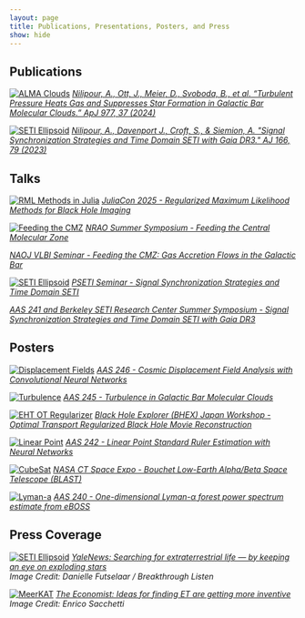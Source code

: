 ```yaml
---
layout: page
title: Publications, Presentations, Posters, and Press
show: hide
---
```


## Publications


[![ALMA Clouds](/images/hopsOverlayHQ.png "ALMA Clouds")](https://ui.adsabs.harvard.edu/abs/2024ApJ...977...37N/abstract)
*[Nilipour, A., Ott, J., Meier, D., Svoboda, B., et al. “Turbulent Pressure Heats Gas and Suppresses Star Formation in Galactic Bar Molecular Clouds.” ApJ 977, 37 (2024)](https://ui.adsabs.harvard.edu/abs/2024ApJ...977...37N/abstract)*


[![SETI Ellipsoid](/images/setiEllipsoid.png "SETI Ellipsoid")](https://ui.adsabs.harvard.edu/abs/2023AJ....166...79N/abstract)
*[Nilipour, A., Davenport J., Croft, S., & Siemion, A. "Signal Synchronization Strategies and Time Domain SETI with Gaia DR3." AJ 166, 79 (2023)](https://ui.adsabs.harvard.edu/abs/2023AJ....166...79N/abstract)*


## Talks

[![RML Methods in Julia](/images/juliaconTalk.png "RML Methods in Julia")](/files/JuliaCon.pdf)
*[JuliaCon 2025 - Regularized Maximum Likelihood Methods for Black Hole Imaging](/files/JuliaCon.pdf)*

[![Feeding the CMZ](/images/nraoTalk.png "Feeding the CMZ")](/files/NAOJSeminar.pdf)
*[NRAO Summer Symposium - Feeding the Central Molecular Zone](/files/NRAOFinalTalk.pdf)*

*[NAOJ VLBI Seminar - Feeding the CMZ: Gas Accretion Flows in the Galactic Bar](/files/NAOJSeminar.pdf)*

[![SETI Ellipsoid](/images/setiTalk.png "SETI Ellipsoid")](/files/PSETISeminar.pdf)
*[PSETI Seminar - Signal Synchronization Strategies and Time Domain SETI](/files/PSETISeminar.pdf)*

*[AAS 241 and Berkeley SETI Research Center Summer Symposium - Signal Synchronization Strategies and Time Domain SETI with Gaia DR3](/files/AndyNilipourAAS241Presentation.pdf)*


## Posters

[![Displacement Fields](/images/aas246displacement.png "Turbulence")](https://aas246-aas.ipostersessions.com/Default.aspx?s=6B-67-87-E9-7C-2E-6E-5B-01-99-07-BF-37-02-83-B5)
*[AAS 246 - Cosmic Displacement Field Analysis with Convolutional Neural Networks](https://aas246-aas.ipostersessions.com/Default.aspx?s=6B-67-87-E9-7C-2E-6E-5B-01-99-07-BF-37-02-83-B5)*


[![Turbulence](/images/aas245turbulence.png "Turbulence")](https://aas245-aas.ipostersessions.com/Default.aspx?s=29-56-ED-38-B6-DE-02-F6-40-76-40-7F-39-3B-2B-09)
*[AAS 245 - Turbulence in Galactic Bar Molecular Clouds](https://aas245-aas.ipostersessions.com/Default.aspx?s=29-56-ED-38-B6-DE-02-F6-40-76-40-7F-39-3B-2B-09)*

[![EHT OT Regularizer](/images/movieRecon.png "EHT OT Regularizer")](/files/BHEXPoster.pdf)
*[Black Hole Explorer (BHEX) Japan Workshop - Optimal Transport Regularized Black Hole Movie Reconstruction](/files/BHEXPoster.pdf)*

[![Linear Point](/images/aas242lp.png "Linear Point")](https://aas242-aas.ipostersessions.com/Default.aspx?s=86-D2-09-E0-43-0F-A3-67-17-B4-3D-E5-79-17-B4-C2)
*[AAS 242 - Linear Point Standard Ruler Estimation with Neural Networks](https://aas242-aas.ipostersessions.com/Default.aspx?s=86-D2-09-E0-43-0F-A3-67-17-B4-3D-E5-79-17-B4-C2)*

[![CubeSat](/images/cubesatPoster.png "CubeSat")](/files/CubeSatCTSpaceExpoPoster.pdf)
*[NASA CT Space Expo - Bouchet Low-Earth Alpha/Beta Space Telescope (BLAST)](/files/CubeSatCTSpaceExpoPoster.pdf)*

[![Lyman-a](/images/aas240lymana.png "Lyman-a")](https://aas240-aas.ipostersessions.com/?s=7A-34-77-02-25-72-22-5C-15-06-27-65-0D-E9-5E-D2)
*[AAS 240 - One-dimensional Lyman-$\alpha$ forest power spectrum estimate from eBOSS](https://aas240-aas.ipostersessions.com/?s=7A-34-77-02-25-72-22-5C-15-06-27-65-0D-E9-5E-D2)*

## Press Coverage

[![SETI Ellipsoid](/images/seto_scheme.jpg "SETI Ellipsoid")](https://news.yale.edu/2023/07/31/searching-extraterrestrial-life-keeping-eye-exploding-stars)
*[YaleNews: Searching for extraterrestrial life — by keeping an eye on exploding stars](https://news.yale.edu/2023/07/31/searching-extraterrestrial-life-keeping-eye-exploding-stars)*  
*Image Credit: Danielle Futselaar / Breakthrough Listen*

[![MeerKAT](/images/economist.png "MeerKAT")](https://www.economist.com/science-and-technology/2023/01/18/ideas-for-finding-et-are-getting-more-inventive)
*[The Economist: Ideas for finding ET are getting more inventive](https://www.economist.com/science-and-technology/2023/01/18/ideas-for-finding-et-are-getting-more-inventive)*  
*Image Credit: Enrico Sacchetti*



